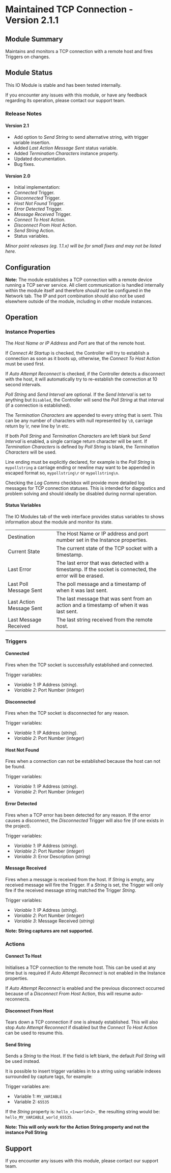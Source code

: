 # Maintained TCP Connection - Version 2.1.1

[//]: # (THIS IS WHAT A COMMENT LOOKS LIKE)

[//]: # (Properties should be surrounded by eg. *Property Name*)
[//]: # (Values and options should be surrounded by eg. <code>Value</code>)

## Module Summary

Maintains and monitors a TCP connection with a remote host and fires Triggers on changes.

## Module Status

This IO Module is stable and has been tested internally.

If you encounter any issues with this module, or have any feedback regarding its operation, please contact our support team.

[//]: # (### Module Scope)
[//]: # (If important to mention explain the limitations and things this module cannot perform)

### Release Notes

#### Version 2.1

* &nbsp;Add option to *Send String* to send alternative string, with trigger variable insertion.
* &nbsp;Added *Last Action Message Sent* status variable.
* &nbsp;Added *Termination Characters* instance property.
* &nbsp;Updated documentation.
* &nbsp;Bug fixes.

#### Version 2.0

* &nbsp;Initial implementation:
* &nbsp;*Connected* Trigger.
* &nbsp;*Disconnected* Trigger.
* &nbsp;*Host Not Found* Trigger.
* &nbsp;*Error Detected* Trigger.
* &nbsp;*Message Received* Trigger.
* &nbsp;*Connect To Host* Action.
* &nbsp;*Disconnect From Host* Action.
* &nbsp;*Send String* Action.
* &nbsp;Status variables.

*Minor point releases (eg. 1.1.x) will be for small fixes and may not be listed here.*

[//]: # (## Requirements)
[//]: # (Mention any pre-requisites needed before setting up the module in terms of hardware, subscriptions, APIs)

## Configuration

**Note:** The module establishes a TCP connection with a remote device running a TCP server service.
All client communication is handled internally within the module itself and therefore _should not_ be configured in the Network tab.
The IP and port combination should also not be used elsewhere outside of the module, including in other module instances.

## Operation

### Instance Properties

The *Host Name or IP Address* and *Port* are that of the remote host.

If *Connect At Startup* is checked, the Controller will try to establish a connection as soon as it boots up, otherwise, the *Connect To Host* Action must be used first.

If *Auto Attempt Reconnect* is checked, if the Controller detects a disconnect with the host, it will automatically try to re-establish the connection at 10 second intervals.

*Poll String* and *Send Interval* are optional. If the *Send Interval* is set to anything but <code>Disabled</code>,
the Controller will send the *Poll String* at that interval (if a connection is established).

The *Termination Characters* are appended to every string that is sent. This can be any number of characters with null represented by <code>\0</code>, carriage return by \r, new line by \n etc.

If both *Poll String* and *Termination Characters* are left blank but *Send Interval* is enabled, a single carriage return character will be sent.
If *Termination Characters* is defined by *Poll String* is blank, the *Termination Characters* will be used.

Line ending must be explicitly declared, for example is the *Poll String* is <code>mypollstring</code> a carriage ending or newline may want to be appended in escaped format so,  <code>mypollstring\\r</code> or <code>mypollstring\\n</code>.

Checking the *Log Comms* checkbox will provide more detailed log messages for TCP connection statuses. This is intended for diagnostics and problem solving and should ideally be disabled during normal operation.

#### Status Variables

The IO Modules tab of the web interface provides status variables to shows information about the module and monitor its state.

<table>
    <tbody>
    <tr class="separator"></tr>
    <tr>
        <td>Destination&nbsp;&nbsp;&nbsp;</td>
        <td>The Host Name or IP address and port number set in the Instance properties.</td>
    </tr>
    <tr>
        <td>Current State&nbsp;&nbsp;&nbsp;</td>
        <td>The current state of the TCP socket with a timestamp.</td>
    </tr>
    <tr>
        <td>Last Error&nbsp;&nbsp;&nbsp;</td>
        <td>The last error that was detected with a timestamp. If the socket is connected, the error will be erased.</td>
    </tr>
    <tr>
        <td>Last Poll Message Sent&nbsp;&nbsp;&nbsp;</td>
        <td>The poll message and a timestamp of when it was last sent.</td>
    </tr>
    <tr>
        <td>Last Action Message Sent&nbsp;&nbsp;&nbsp;</td>
        <td>The last message that was sent from an action and a timestamp of when it was last sent.</td>
    </tr>
        <tr>
        <td>Last Message Received&nbsp;&nbsp;&nbsp;</td>
        <td>The last string received from the remote host.</td>
        <td></td>
    </tr>
    <tr class="separator"></tr>
    </tbody>
</table>

### Triggers

#### Connected

Fires when the TCP socket is successfully established and connected.

Trigger variables:

* &nbsp;*Variable 1*: IP Address (*string*).
* &nbsp;*Variable 2*: Port Number (*integer*)

#### Disconnected

Fires when the TCP socket is disconnected for any reason.

Trigger variables:

* &nbsp;*Variable 1*: IP Address (*string*).
* &nbsp;*Variable 2*: Port Number (*integer*)

#### Host Not Found

Fires when a connection can not be established because the host can not be found.

Trigger variables:

* &nbsp;*Variable 1*: IP Address (*string*).
* &nbsp;*Variable 2*: Port Number (*integer*)

#### Error Detected

Fires when a TCP error has been detected for any reason. If the error causes a disconnect, the *Disconnected* Trigger will also fire (if one exists in the project).

Trigger variables:

* &nbsp;*Variable 1*: IP Address (*string*).
* &nbsp;*Variable 2*: Port Number (*integer*)
* &nbsp;*Variable 3*: Error Description (*string*)

#### Message Received

Fires when a message is received from the host. If *String* is empty, any received message will fire the Trigger.
If a *String* is set, the Trigger will only fire if the received message string matched the Trigger *String*.

Trigger variables:

* &nbsp;*Variable 1*: IP Address (*string*).
* &nbsp;*Variable 2*: Port Number (*integer*)
* &nbsp;*Variable 3*: Message Received (*string*)

**Note: String captures are not supported.**

[//]: # (### Conditions)

[//]: # (#### Conditions Name)
[//]: # (#### Start with a verb such as "Is met when..." or "Returns true if...")

### Actions

#### Connect To Host

Initialises a TCP connection to the remote host. This can be used at any time but is required if *Auto Attempt Reconnect* is not enabled in the Instance properties.

If *Auto Attempt Reconnect* is enabled and the previous disconnect occurred because of a *Disconnect From Host* Action, this will resume auto-reconnects.

#### Disconnect From Host

Tears down a TCP connection if one is already established. This will also stop *Auto Attempt Reconnect* if disabled but the *Connect To Host* Action can be used to resume this.

#### Send String

Sends a *String* to the Host. If the field is left blank, the default *Poll String* will be used instead.

It is possible to insert trigger variables in to a string using variable indexes surrounded by capture tags, for example:

Trigger variables are:

* &nbsp;Variable 1: <code>MY_VARIABLE</code>
* &nbsp;Variable 2: <code>65535</code>

If the *String* property is: <code>hello_<1>_world_<2>_</code> the resulting string would be: <code>hello_MY_VARIABLE_world_65535</code>.

**Note: This will only work for the Action String property and not the instance Poll String**

## Support

If you encounter any issues with this module, please contact our support team.

[//]: # (### Module Use Example)
[//]: # (If relevant to documentation give examples of module use)

[//]: # (### Further Notes)
[//]: # (Possible location for further notes, may not be used)
